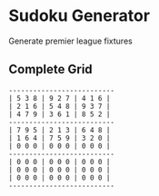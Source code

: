 # Sudoku Generator

Generate premier league fixtures


## Complete Grid
```
--------------------------
| 5 3 8 | 9 2 7 | 4 1 6 | 
| 2 1 6 | 5 4 8 | 9 3 7 | 
| 4 7 9 | 3 6 1 | 8 5 2 | 
--------------------------
| 7 9 5 | 2 1 3 | 6 4 8 | 
| 1 6 4 | 7 5 9 | 3 2 0 | 
| 0 0 0 | 0 0 0 | 0 0 0 | 
--------------------------
| 0 0 0 | 0 0 0 | 0 0 0 | 
| 0 0 0 | 0 0 0 | 0 0 0 | 
| 0 0 0 | 0 0 0 | 0 0 0 | 
--------------------------
```